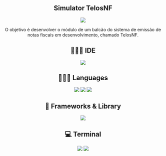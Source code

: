 

<div align="center">
<h2 align="center"> Simulator TelosNF </h2>
</div>
   
 <div align="center">
   
 <img src="https://media.licdn.com/dms/image/D4D0BAQEjwWIcrbYObg/company-logo_200_200/0/1688407739957/telosconecta_logo?e=2147483647&v=beta&t=3Y8rF4UABW4H6vYb8gBwwVUUkPx19vs-rzfykjTJ3dc" />

 O objetivo é desenvolver o módulo de um balcão do sistema de emissão de notas fiscais em desenvolvimento, chamado TelosNF.

## 👩🏽‍💻 IDE 

 <img src="https://img.shields.io/badge/VSCode-0078D4?style=for-the-badge&logo=visual%20studio%20code&logoColor=white" />

## 👩🏽‍💻 Languages

 <img src="https://img.shields.io/badge/JavaScript-F7DF1E?style=for-the-badge&logo=JavaScript&logoColor=white" />                     
 <img src="https://img.shields.io/badge/CSS3-1572B6?style=for-the-badge&logo=css3&logoColor=white" />  
 <img src="https://img.shields.io/badge/HTML5-E34F26?style=for-the-badge&logo=html5&logoColor=white" />

## 🚀 Frameworks & Library 

 <img src="https://img.shields.io/badge/Bootstrap-563D7C?style=for-the-badge&logo=bootstrap&logoColor=white" />

## 💻 Terminal

 <img src="https://img.shields.io/badge/GIT-E44C30?style=for-the-badge&logo=git&logoColor=white" />
 <img src="https://img.shields.io/badge/windows%20terminal-4D4D4D?style=for-the-badge&logo=windows%20terminal&logoColor=white">

